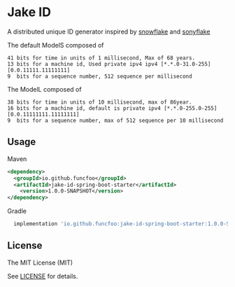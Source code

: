 Jake ID
====
A distributed unique ID generator inspired by [snowflake](https://blog.twitter.com/2010/announcing-snowflake) and [sonyflake](https://github.com/sony/sonyflake)

The default ModelS composed of

    41 bits for time in units of 1 millisecond, Max of 68 years.
    13 bits for a machine id, Used private ipv4 ipv4 [*.*.0-31.0-255][0.0.11111.11111111]
    9  bits for a sequence number, 512 sequence per millisecond

The ModelL composed of

    38 bits for time in units of 10 millisecond, max of 86year.
    16 bits for a machine id, default is private ipv4 [*.*.0-255.0-255][0.0.11111111.11111111]
    9  bits for a sequence number, max of 512 sequence per 10 millisecond

Usage
-----
Maven
```xml
<dependency>
  <groupId>io.github.funcfoo</groupId>
  <artifactId>jake-id-spring-boot-starter</artifactId>
    <version>1.0.0-SNAPSHOT</version>
</dependency>
```
Gradle
```groovy
  implementation 'io.github.funcfoo:jake-id-spring-boot-starter:1.0.0-SNAPSHOT'
```

License
-------

The MIT License (MIT)

See [LICENSE](https://github.com/funcfoo/jake/blob/master/LICENSE) for details.
